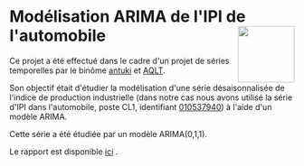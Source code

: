# Modélisation ARIMA de l'IPI de l'automobile  <img src="Rapport/img/LOGO-ENSAE-avatar.png" align="right" alt=""  width="100"/>


Ce projet a été effectué dans le cadre d'un projet de séries temporelles par le binôme [antuki](https://github.com/antuki) et [AQLT](https://github.com/AQLT).

Son objectif était d'étudier la modélisation d'une série désaisonnalisée de l'indice de production industrielle (dans notre cas nous avons utilisé la série d'IPI dans l'automobile, poste CL1, identifiant [010537940](https://bdm.insee.fr/series/sdmx/data/SERIES_BDM/010537940)) à l'aide d'un modèle ARIMA.

Cette série a été étudiée par un modèle ARIMA(0,1,1).

Le rapport est disponible [ici](https://arkensae.github.io/ArimaIPI_FR_auto/Rapport/rapport.pdf) .




